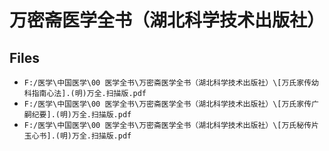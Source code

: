 # 万密斋医学全书（湖北科学技术出版社）

## Files

- `F:/医学\中国医学\00 医学全书\万密斋医学全书（湖北科学技术出版社）\[万氏家传幼科指南心法].(明)万全.扫描版.pdf`
- `F:/医学\中国医学\00 医学全书\万密斋医学全书（湖北科学技术出版社）\[万氏家传广嗣纪要].(明)万全.扫描版.pdf`
- `F:/医学\中国医学\00 医学全书\万密斋医学全书（湖北科学技术出版社）\[万氏秘传片玉心书].(明)万全.扫描版.pdf`
